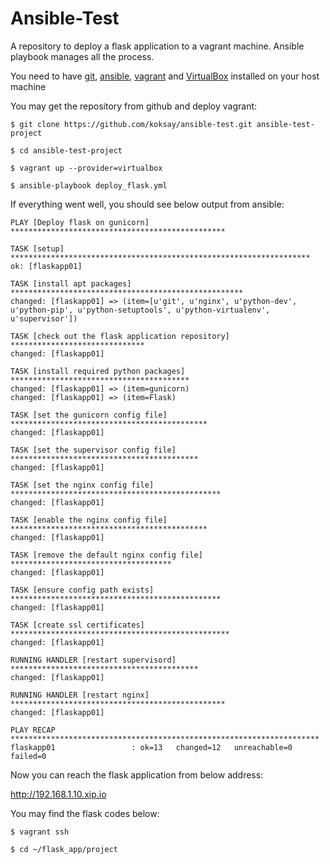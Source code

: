Ansible-Test
============

A repository to deploy a flask application to a vagrant machine.
Ansible playbook manages all the process.

You need to have [git](https://git-scm.com/downloads), [ansible](http://docs.ansible.com/ansible/intro_installation.html), [vagrant](https://www.vagrantup.com/downloads.html) and [VirtualBox](https://www.virtualbox.org/wiki/Downloads)  installed on your host machine

You may get the repository from github and deploy vagrant:

```
$ git clone https://github.com/koksay/ansible-test.git ansible-test-project

$ cd ansible-test-project

$ vagrant up --provider=virtualbox

$ ansible-playbook deploy_flask.yml
```

If everything went well, you should see below output from ansible:

```
PLAY [Deploy flask on gunicorn] ************************************************

TASK [setup] *******************************************************************
ok: [flaskapp01]

TASK [install apt packages] ****************************************************
changed: [flaskapp01] => (item=[u'git', u'nginx', u'python-dev', u'python-pip', u'python-setuptools', u'python-virtualenv', u'supervisor'])

TASK [check out the flask application repository] ******************************
changed: [flaskapp01]

TASK [install required python packages] ****************************************
changed: [flaskapp01] => (item=gunicorn)
changed: [flaskapp01] => (item=Flask)

TASK [set the gunicorn config file] ********************************************
changed: [flaskapp01]

TASK [set the supervisor config file] ******************************************
changed: [flaskapp01]

TASK [set the nginx config file] ***********************************************
changed: [flaskapp01]

TASK [enable the nginx config file] ********************************************
changed: [flaskapp01]

TASK [remove the default nginx config file] ************************************
changed: [flaskapp01]

TASK [ensure config path exists] ***********************************************
changed: [flaskapp01]

TASK [create ssl certificates] *************************************************
changed: [flaskapp01]

RUNNING HANDLER [restart supervisord] ******************************************
changed: [flaskapp01]

RUNNING HANDLER [restart nginx] ************************************************
changed: [flaskapp01]

PLAY RECAP *********************************************************************
flaskapp01                 : ok=13   changed=12   unreachable=0    failed=0   
```

Now you can reach the flask application from below address:


http://192.168.1.10.xip.io


You may find the flask codes below:

```
$ vagrant ssh

$ cd ~/flask_app/project
```

